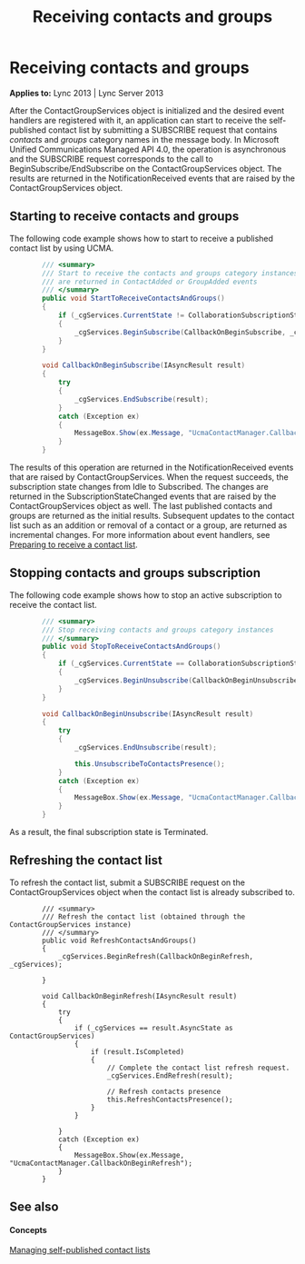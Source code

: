﻿---
title: Receiving contacts and groups
TOCTitle: Receiving contacts and groups
ms:assetid: 1d00013d-08a9-4e35-95ec-28fcc1270291
ms:mtpsurl: https://msdn.microsoft.com/library/Dn454633(v=office.15)
ms:contentKeyID: 57093011
ms.date: 07/24/2014
mtps_version: v=office.15
dev_langs:
- csharp
---

# Receiving contacts and groups


**Applies to:** Lync 2013 | Lync Server 2013



After the ContactGroupServices object is initialized and the desired event handlers are registered with it, an application can start to receive the self-published contact list by submitting a SUBSCRIBE request that contains *contacts* and *groups* category names in the message body. In Microsoft Unified Communications Managed API 4.0, the operation is asynchronous and the SUBSCRIBE request corresponds to the call to BeginSubscribe/EndSubscribe on the ContactGroupServices object. The results are returned in the NotificationReceived events that are raised by the ContactGroupServices object.

## Starting to receive contacts and groups

The following code example shows how to start to receive a published contact list by using UCMA.

```csharp
        /// <summary>
        /// Start to receive the contacts and groups category instances. The results 
        /// are returned in ContactAdded or GroupAdded events
        /// </summary>
        public void StartToReceiveContactsAndGroups()
        {
            if (_cgServices.CurrentState != CollaborationSubscriptionState.Subscribed)
            {
                _cgServices.BeginSubscribe(CallbackOnBeginSubscribe, _cgServices);
            }
        }

        void CallbackOnBeginSubscribe(IAsyncResult result)
        {
            try
            {
                _cgServices.EndSubscribe(result);
            }
            catch (Exception ex)
            {
                MessageBox.Show(ex.Message, "UcmaContactManager.CallbackOnBeginSubscribe");
            }
        }
```

The results of this operation are returned in the NotificationReceived events that are raised by ContactGroupServices. When the request succeeds, the subscription state changes from Idle to Subscribed. The changes are returned in the SubscriptionStateChanged events that are raised by the ContactGroupServices object as well. The last published contacts and groups are returned as the initial results. Subsequent updates to the contact list such as an addition or removal of a contact or a group, are returned as incremental changes. For more information about event handlers, see [Preparing to receive a contact list](preparing-to-receive-a-contact-list.md).

## Stopping contacts and groups subscription

The following code example shows how to stop an active subscription to receive the contact list.

```csharp
        /// <summary>
        /// Stop receiving contacts and groups category instances
        /// </summary>
        public void StopToReceiveContactsAndGroups()
        {
            if (_cgServices.CurrentState == CollaborationSubscriptionState.Subscribed)
            {
                _cgServices.BeginUnsubscribe(CallbackOnBeginUnsubscribe, _cgServices);
            }           
        }

        void CallbackOnBeginUnsubscribe(IAsyncResult result)
        {
            try
            {
                _cgServices.EndUnsubscribe(result);

                this.UnsubscribeToContactsPresence();
            }
            catch (Exception ex)
            {
                MessageBox.Show(ex.Message, "UcmaContactManager.CallbackOnBeginUnsubscribe");
            }
        }
```

As a result, the final subscription state is Terminated.

## Refreshing the contact list

To refresh the contact list, submit a SUBSCRIBE request on the ContactGroupServices object when the contact list is already subscribed to.

``` 
        /// <summary>
        /// Refresh the contact list (obtained through the ContactGroupServices instance)
        /// </summary>
        public void RefreshContactsAndGroups()
        {
            _cgServices.BeginRefresh(CallbackOnBeginRefresh, _cgServices);

        }

        void CallbackOnBeginRefresh(IAsyncResult result)
        {
            try
            {
                if (_cgServices == result.AsyncState as ContactGroupServices)
                {
                    if (result.IsCompleted)
                    {
                        // Complete the contact list refresh request.
                        _cgServices.EndRefresh(result);

                        // Refresh contacts presence
                        this.RefreshContactsPresence();
                    }
                }

            }
            catch (Exception ex)
            {
                MessageBox.Show(ex.Message, "UcmaContactManager.CallbackOnBeginRefresh");
            }
        }

```

## See also

#### Concepts

[Managing self-published contact lists](managing-self-published-contact-lists.md)

